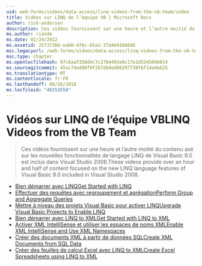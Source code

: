 ```yaml
---
uid: web-forms/videos/data-access/linq-videos-from-the-vb-team/index
title: Vidéos sur LINQ de l’équipe VB | Microsoft Docs
author: rick-anderson
description: Ces vidéos fournissent sur une heure et l’autre moitié du contenu axé sur les nouvelles fonctionnalités de langage LINQ de Visual Basic 9.0 est inclus dans Visual Studio 2008.
ms.author: riande
ms.date: 02/24/2012
ms.assetid: 257373bb-eab0-47bc-b5a2-37a9e91666d6
msc.legacyurl: /web-forms/videos/data-access/linq-videos-from-the-vb-team
msc.type: chapter
ms.openlocfilehash: 67c6aaf358d4c7c2764493e8c17e1d5245096014
ms.sourcegitcommit: 45ac74e400f9f2b7dbded66297730f6f14a4eb25
ms.translationtype: MT
ms.contentlocale: fr-FR
ms.lasthandoff: 08/16/2018
ms.locfileid: "48253558"
---
```

<a name="linq-videos-from-the-vb-team"></a><span data-ttu-id="4a90f-103">Vidéos sur LINQ de l’équipe VB</span><span class="sxs-lookup"><span data-stu-id="4a90f-103">LINQ Videos from the VB Team</span></span>
====================
> <span data-ttu-id="4a90f-104">Ces vidéos fournissent sur une heure et l’autre moitié du contenu axé sur les nouvelles fonctionnalités de langage LINQ de Visual Basic 9.0 est inclus dans Visual Studio 2008.</span><span class="sxs-lookup"><span data-stu-id="4a90f-104">These videos provide over an hour and half of content focused on the new LINQ language features of Visual Basic 9.0 included in Visual Studio 2008.</span></span>


- [<span data-ttu-id="4a90f-105">Bien démarrer avec LINQ</span><span class="sxs-lookup"><span data-stu-id="4a90f-105">Get Started with LINQ</span></span>](how-do-i-get-started-with-linq.md)
- [<span data-ttu-id="4a90f-106">Effectuer des requêtes avec regroupement et agrégation</span><span class="sxs-lookup"><span data-stu-id="4a90f-106">Perform Group and Aggregate Queries</span></span>](how-do-i-perform-group-and-aggregate-queries.md)
- [<span data-ttu-id="4a90f-107">Mettre à niveau des projets Visual Basic pour activer LINQ</span><span class="sxs-lookup"><span data-stu-id="4a90f-107">Upgrade Visual Basic Projects to Enable LINQ</span></span>](how-do-i-upgrade-visual-basic-projects-to-enable-linq.md)
- [<span data-ttu-id="4a90f-108">Bien démarrer avec LINQ to XML</span><span class="sxs-lookup"><span data-stu-id="4a90f-108">Get Started with LINQ to XML</span></span>](how-do-i-get-started-with-linq-to-xml.md)
- [<span data-ttu-id="4a90f-109">Activer XML IntelliSense et utiliser les espaces de noms XML</span><span class="sxs-lookup"><span data-stu-id="4a90f-109">Enable XML IntelliSense and Use XML Namespaces</span></span>](how-do-i-enable-xml-intellisense-and-use-xml-namespaces.md)
- [<span data-ttu-id="4a90f-110">Créer des documents XML à partir de données SQL</span><span class="sxs-lookup"><span data-stu-id="4a90f-110">Create XML Documents from SQL Data</span></span>](how-do-i-create-xml-documents-from-sql-data.md)
- [<span data-ttu-id="4a90f-111">Créer des feuilles de calcul Excel avec LINQ to XML</span><span class="sxs-lookup"><span data-stu-id="4a90f-111">Create Excel Spreadsheets using LINQ to XML</span></span>](how-do-i-create-excel-spreadsheets-using-linq-to-xml.md)
